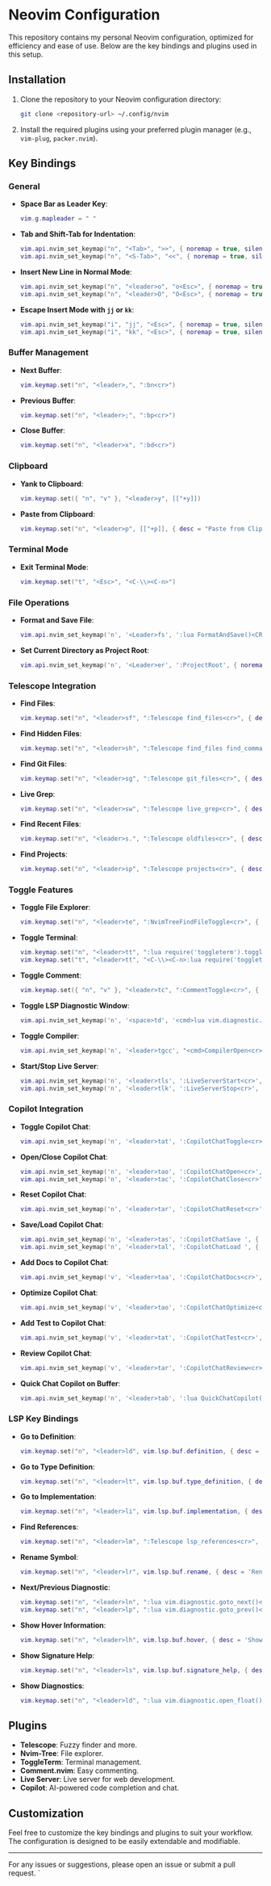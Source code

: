 # Neovim Configuration

This repository contains my personal Neovim configuration, optimized for efficiency and ease of use. Below are the key bindings and plugins used in this setup.

## Installation

1. Clone the repository to your Neovim configuration directory:
    ```sh
    git clone <repository-url> ~/.config/nvim
    ```

2. Install the required plugins using your preferred plugin manager (e.g., `vim-plug`, `packer.nvim`).

## Key Bindings

### General

- **Space Bar as Leader Key**: 
  ```lua
  vim.g.mapleader = " "
  ```

- **Tab and Shift-Tab for Indentation**:
  ```lua
  vim.api.nvim_set_keymap("n", "<Tab>", ">>", { noremap = true, silent = true })
  vim.api.nvim_set_keymap("n", "<S-Tab>", "<<", { noremap = true, silent = true })
  ```

- **Insert New Line in Normal Mode**:
  ```lua
  vim.api.nvim_set_keymap("n", "<leader>o", "o<Esc>", { noremap = true, silent = true, desc = "Insert Line Below" })
  vim.api.nvim_set_keymap("n", "<leader>O", "O<Esc>", { noremap = true, silent = true, desc = "Insert Line Above" })
  ```

- **Escape Insert Mode with `jj` or `kk`**:
  ```lua
  vim.api.nvim_set_keymap("i", "jj", "<Esc>", { noremap = true, silent = true })
  vim.api.nvim_set_keymap("i", "kk", "<Esc>", { noremap = true, silent = true })
  ```

### Buffer Management

- **Next Buffer**:
  ```lua
  vim.keymap.set("n", "<leader>,", ":bn<cr>")
  ```

- **Previous Buffer**:
  ```lua
  vim.keymap.set("n", "<leader>;", ":bp<cr>")
  ```

- **Close Buffer**:
  ```lua
  vim.keymap.set("n", "<leader>x", ":bd<cr>")
  ```

### Clipboard

- **Yank to Clipboard**:
  ```lua
  vim.keymap.set({ "n", "v" }, "<leader>y", [["+y]])
  ```

- **Paste from Clipboard**:
  ```lua
  vim.keymap.set("n", "<leader>p", [["+p]], { desc = "Paste from Clipboard" })
  ```

### Terminal Mode

- **Exit Terminal Mode**:
  ```lua
  vim.keymap.set("t", "<Esc>", "<C-\\><C-n>")
  ```

### File Operations

- **Format and Save File**:
  ```lua
  vim.api.nvim_set_keymap('n', '<Leader>fs', ':lua FormatAndSave()<CR>', { noremap = true, silent = true, desc = 'Format and Save' })
  ```

- **Set Current Directory as Project Root**:
  ```lua
  vim.api.nvim_set_keymap('n', '<Leader>er', ':ProjectRoot', { noremap = true, silent = true, desc = 'Set as Project Root' })
  ```

### Telescope Integration

- **Find Files**:
  ```lua
  vim.keymap.set("n", "<leader>sf", ":Telescope find_files<cr>", { desc = 'Find Normal Files' })
  ```

- **Find Hidden Files**:
  ```lua
  vim.keymap.set("n", "<leader>sh", ":Telescope find_files find_command=rg,--ignore,--hidden,--files,-u<cr>", { desc = 'Find Hidden Files' })
  ```

- **Find Git Files**:
  ```lua
  vim.keymap.set("n", "<leader>sg", ":Telescope git_files<cr>", { desc = 'Find Git Files' })
  ```

- **Live Grep**:
  ```lua
  vim.keymap.set("n", "<leader>sw", ":Telescope live_grep<cr>", { desc = 'Find Word' })
  ```

- **Find Recent Files**:
  ```lua
  vim.keymap.set("n", "<leader>s.", ":Telescope oldfiles<cr>", { desc = 'Find Old Files' })
  ```

- **Find Projects**:
  ```lua
  vim.keymap.set("n", "<leader>sp", ":Telescope projects<cr>", { desc = 'Find Projects' })
  ```

### Toggle Features

- **Toggle File Explorer**:
  ```lua
  vim.keymap.set("n", "<leader>te", ":NvimTreeFindFileToggle<cr>", { noremap = true, silent = true, desc = "Toggle Explorer" })
  ```

- **Toggle Terminal**:
  ```lua
  vim.keymap.set("n", "<leader>tt", ":lua require('toggleterm').toggle()<cr>", { noremap = true, silent = true, desc = "Toggle Terminal" })
  vim.keymap.set("t", "<leader>tt", "<C-\\><C-n>:lua require('toggleterm').toggle()<cr>", { noremap = true, silent = true, desc = "Toggle Terminal" })
  ```

- **Toggle Comment**:
  ```lua
  vim.keymap.set({ "n", "v" }, "<leader>tc", ":CommentToggle<cr>", { desc = 'Comment Code' })
  ```

- **Toggle LSP Diagnostic Window**:
  ```lua
  vim.api.nvim_set_keymap('n', '<space>td', '<cmd>lua vim.diagnostic.open_float()<CR>', { noremap = true, silent = true, desc = 'Toggle LSP Diagnostic Window' })
  ```

- **Toggle Compiler**:
  ```lua
  vim.api.nvim_set_keymap('n', '<leader>tgcc', "<cmd>CompilerOpen<cr>", { noremap = true, silent = true, desc = 'Toggle Compiler' })
  ```

- **Start/Stop Live Server**:
  ```lua
  vim.api.nvim_set_keymap('n', '<leader>tls', ':LiveServerStart<cr>', { noremap = true, silent = true, desc = 'Start Live Server' })
  vim.api.nvim_set_keymap('n', '<leader>tlk', ':LiveServerStop<cr>', { noremap = true, silent = true, desc = 'Stop Live Server' })
  ```

### Copilot Integration

- **Toggle Copilot Chat**:
  ```lua
  vim.api.nvim_set_keymap('n', '<leader>tat', ':CopilotChatToggle<cr>', { noremap = true, silent = true, desc = 'Toggle Copilot Chat' })
  ```

- **Open/Close Copilot Chat**:
  ```lua
  vim.api.nvim_set_keymap('n', '<leader>tao', ':CopilotChatOpen<cr>', { noremap = true, silent = true, desc = 'Open Copilot Chat' })
  vim.api.nvim_set_keymap('n', '<leader>tac', ':CopilotChatClose<cr>', { noremap = true, silent = true, desc = 'Close Copilot Chat' })
  ```

- **Reset Copilot Chat**:
  ```lua
  vim.api.nvim_set_keymap('n', '<leader>tar', ':CopilotChatReset<cr>', { noremap = true, silent = true, desc = 'Reset Copilot Chat' })
  ```

- **Save/Load Copilot Chat**:
  ```lua
  vim.api.nvim_set_keymap('n', '<leader>tas', ':CopilotChatSave ', { noremap = true, silent = true, desc = 'Save Copilot Chat' })
  vim.api.nvim_set_keymap('n', '<leader>tal', ':CopilotChatLoad ', { noremap = true, silent = true, desc = 'Load Copilot Chat' })
  ```

- **Add Docs to Copilot Chat**:
  ```lua
  vim.api.nvim_set_keymap('v', '<leader>taa', ':CopilotChatDocs<cr>', { noremap = true, silent = true, desc = 'Add Docs to Copilot Chat' })
  ```

- **Optimize Copilot Chat**:
  ```lua
  vim.api.nvim_set_keymap('v', '<leader>tao', ':CopilotChatOptimize<cr>', { noremap = true, silent = true, desc = 'Optimize Copilot Chat' })
  ```

- **Add Test to Copilot Chat**:
  ```lua
  vim.api.nvim_set_keymap('v', '<leader>tat', ':CopilotChatTest<cr>', { noremap = true, silent = true, desc = 'Add Test to Copilot Chat' })
  ```

- **Review Copilot Chat**:
  ```lua
  vim.api.nvim_set_keymap('v', '<leader>tar', ':CopilotChatReview<cr>', { noremap = true, silent = true, desc = 'Review Copilot Chat' })
  ```

- **Quick Chat Copilot on Buffer**:
  ```lua
  vim.api.nvim_set_keymap('n', '<leader>tab', ':lua QuickChatCopilot()<cr>', { noremap = true, silent = true, desc = 'Quick Chat Copilot on Buffer' })
  ```

### LSP Key Bindings

- **Go to Definition**:
  ```lua
  vim.keymap.set("n", "<leader>ld", vim.lsp.buf.definition, { desc = 'Go to Definition' })
  ```

- **Go to Type Definition**:
  ```lua
  vim.keymap.set("n", "<leader>lt", vim.lsp.buf.type_definition, { desc = 'Go to Type Definition' })
  ```

- **Go to Implementation**:
  ```lua
  vim.keymap.set("n", "<leader>li", vim.lsp.buf.implementation, { desc = 'Go to Implementation' })
  ```

- **Find References**:
  ```lua
  vim.keymap.set("n", "<leader>lm", ":Telescope lsp_references<cr>", { desc = 'Go to References' })
  ```

- **Rename Symbol**:
  ```lua
  vim.keymap.set("n", "<leader>lr", vim.lsp.buf.rename, { desc = 'Rename Everywhere' })
  ```

- **Next/Previous Diagnostic**:
  ```lua
  vim.keymap.set("n", "<leader>ln", ":lua vim.diagnostic.goto_next()<cr>", { desc = 'Go to Next Diagnostic' })
  vim.keymap.set("n", "<leader>lp", ":lua vim.diagnostic.goto_prev()<cr>", { desc = 'Go to Previous Diagnostic' })
  ```

- **Show Hover Information**:
  ```lua
  vim.keymap.set("n", "<leader>lh", vim.lsp.buf.hover, { desc = 'Show Hover Information' })
  ```

- **Show Signature Help**:
  ```lua
  vim.keymap.set("n", "<leader>ls", vim.lsp.buf.signature_help, { desc = 'Show Signature Help' })
  ```

- **Show Diagnostics**:
  ```lua
  vim.keymap.set("n", "<leader>ld", ":lua vim.diagnostic.open_float()<cr>", { desc = 'Show Diagnostics' })
  ```

## Plugins

- **Telescope**: Fuzzy finder and more.
- **Nvim-Tree**: File explorer.
- **ToggleTerm**: Terminal management.
- **Comment.nvim**: Easy commenting.
- **Live Server**: Live server for web development.
- **Copilot**: AI-powered code completion and chat.

## Customization

Feel free to customize the key bindings and plugins to suit your workflow. The configuration is designed to be easily extendable and modifiable.

---

For any issues or suggestions, please open an issue or submit a pull request.
`
